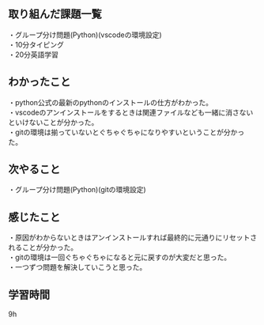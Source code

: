 ## 取り組んだ課題一覧
・グループ分け問題(Python)(vscodeの環境設定)
<br>・10分タイピング
<br>・20分英語学習


## わかったこと
・python公式の最新のpythonのインストールの仕方がわかった。
<br>・vscodeのアンインストールをするときは関連ファイルなども一緒に消さないといけないことが分かった。
<br>・gitの環境は揃っていないとぐちゃぐちゃになりやすいということが分かった。
## 次やること
・グループ分け問題(Python)(gitの環境設定)

## 感じたこと
・原因がわからないときはアンインストールすれば最終的に元通りにリセットされることが分かった。
<br>・gitの環境は一回ぐちゃぐちゃになると元に戻すのが大変だと思った。
<br>・一つずつ問題を解決していこうと思った。

## 学習時間
9h
